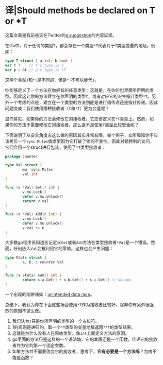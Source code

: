 # 译|Should methods be declared on T or *T

这篇文章是我前些天在Twitter的[a suggestion](https://twitter.com/davecheney/status/710604764640256000)的内容延续。

在Go中，对于任何的类型`T`，都会存在一个类型`*T`代表对于`T`类型变量的地址。例如：

```go
type T struct { a int; b bool }
var t T    // t's type is T
var p = &t // p's type is *T
```

这两个类型`T`和`*T`是不同的，但是`*T`不可以替代`T`。

你能够定义了一个方法在你拥有的任意类型；这就是，在你的包里面所声明的类型。因此这让你的方法建立在你声明的类型`T`，或者对应它的派生指针类型`*T`。另外一个考虑的点是，建立在一个类型的方法到底是进行值传递还是指针传递。因此问题变成：我们使用哪种接收者（`T`和`*T`）更为合适呢？

显而易见，如果你的方法会修改它的接收者，它应该定义在`*T`类型上。然而，如果你的方法不需要修改它的接收者，那么是不是使用`T`类型比较安全呢？

下面说明了从安全角度去这么做的原因其实非常有限。举个例子，众所周知你不应该拷贝一个`sync.Mutex`值类型因为它打破了锁的不变性。因此对锁控制的访问，它们会用一个struct进行包装，使用了`*T`类型接收者：

```go
package counter

type Val struct {
        mu  sync.Mutex
        val int
}

func (v *Val) Get() int {
        v.mu.Lock()
        defer v.mu.Unlock()
        return v.val
}

func (v *Val) Add(n int) {
        v.mu.Lock()
        defer v.mu.Unlock()
        v.val += n
}
```

大多数go程序员知道忘记定义`Get`或者`Add`方法在类型接收者`*Val`是一个错误。然而，任何嵌入`Val`会被利用它的零值。这样也会产生问题：

```go
type Stats struct {
        a, b, c counter.Val
}

func (s Stats) Sum() int {
        return s.a.Get() + s.b.Get() + s.c.Get() // whoops
}
```

一个出现的陷阱诸如：[unintended data race](http://dave.cheney.net/2015/11/18/wednesday-pop-quiz-spot-the-race)。



总结下，我认为你在下面这些场合使用`*T`作为接收者比较好，除非你有另外很强烈的原因不这么做。

1. 我们认为`T`只是你所声明的类型的一个占位符。
2. 1的规则是递归的，取一个`*T`类型的变量地址返回`**T`的类型结果。
3. 这就是为什么没有人在原始类型，像`int`上面定义方法的原因。
4. go里面的方法只是这样的一个语法糖，它的本质还是一个函数，传递它的接收者作为它的第一个固定参数。
5. 如果方法并不需要改变它的接收者，思考下，**它有必要是一个方法吗**？为啥不能是函数？